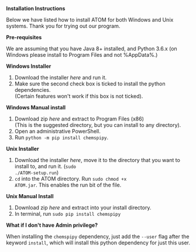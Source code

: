 <b>Installation Instructions</b>

Below we have listed how to install ATOM for both Windows and Unix systems. Thank you for trying out our program.

<b>Pre-requisites</b>

We are assuming that you have Java 8+ installed, and Python 3.6.x (on Windows please install to Program Files and not %AppData%.)

<b>Windows Installer</b>

1) Download the installer *here* and run it.
2) Make sure the second check box is ticked to install the python dependencies.<br/>
(Certain features won't work if this box is not ticked).

<b>Windows Manual install</b>

1) Download zip *here* and extract to Program Files (x86)<br/>
(This is the suggested directory, but you can install to any directory).
2) Open an administrative PowerShell.
3) Run <code>python -m pip install chemspipy</code>.

<b>Unix Installer</b>

1) Download the installer *here*, move it to the directory that you want to install to, and run it. (<code>sudo ./ATOM-setup.run</code>)
2) <code>cd</code> into the ATOM directory. Run <code>sudo chmod +x ATOM.jar</code>. This enables the run bit of the file.

<b>Unix Manual Install</b>

1) Download zip *here* and extract into your install directory.
2) In terminal, run <code>sudo pip install chemspipy</code>

<b>What if I don't have Admin privilege?</b>

When installing the <code>chemspipy</code> dependency, just add the <code>--user</code> flag after the keyword <code>install</code>, which will install this python dependency for just this user.
